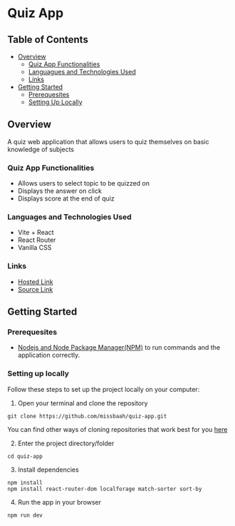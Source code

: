 # Quiz App

## Table of Contents

- [Overview](#overview)
  - [Quiz App Functionalities](#quiz-app-functionalities)
  - [Languagues and Technologies Used](#languages-and-technologies-used)
  - [Links](#links)
- [Getting Started](#getting-started)
  - [Prerequesites](#prerequesities)
  - [Setting Up Locally](#setting-up-locally)

## Overview

A quiz web application that allows users to quiz themselves on basic knowledge of subjects

### Quiz App Functionalities

- Allows users to select topic to be quizzed on
- Displays the answer on click
- Displays score at the end of quiz

### Languages and Technologies Used

- Vite + React
- React Router
- Vanilla CSS

### Links

- [Hosted Link](https://beebsquizapp.netlify.app/)
- [Source Link](https://github.com/missbaah/quiz-app)

## Getting Started

### Prerequesites

- [Nodejs and Node Package Manager(NPM)](https://nodejs.org/en/download/) to run commands and the application correctly.

### Setting up locally

Follow these steps to set up the project locally on your computer:

1. Open your terminal and clone the repository

```
git clone https://github.com/missbaah/quiz-app.git
```

You can find other ways of cloning repositories that work best for you [here](https://docs.github.com/en/repositories/creating-and-managing-repositories/cloning-a-repository)

2. Enter the project directory/folder

```
cd quiz-app
```

3. Install dependencies

```
npm install
npm install react-router-dom localforage match-sorter sort-by
```

4. Run the app in your browser

```
npm run dev
```

